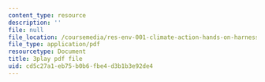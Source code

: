 ```yaml
---
content_type: resource
description: ''
file: null
file_location: /coursemedia/res-env-001-climate-action-hands-on-harnessing-science-with-communities-to-cut-carbon-january-iap-2017/cd5c27a1eb75b0b6fbe4d3b1b3e92de4_jBoDIObtJQw.pdf
file_type: application/pdf
resourcetype: Document
title: 3play pdf file
uid: cd5c27a1-eb75-b0b6-fbe4-d3b1b3e92de4
---
```

